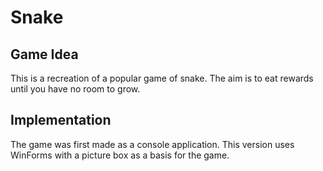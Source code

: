 Snake
=====

Game Idea
---------

This is a recreation of a popular game of snake. The aim is to eat rewards until you have no room to grow.

Implementation
--------------

The game was first made as a console application. This version uses WinForms with a picture box as a basis for the game. 
